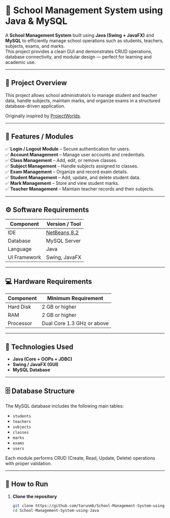 # 🏫 School Management System using Java & MySQL

A **School Management System** built using **Java (Swing + JavaFX)** and **MySQL** to efficiently manage school operations such as students, teachers, subjects, exams, and marks.  
This project provides a clean GUI and demonstrates CRUD operations, database connectivity, and modular design — perfect for learning and academic use.

---

## 📖 Project Overview

This project allows school administrators to manage student and teacher data, handle subjects, maintain marks, and organize exams in a structured database-driven application.

Originally inspired by [ProjectWorlds](https://projectworlds.com/school-management-system-project-using-java-mysql/).

---

## 🧩 Features / Modules

✅ **Login / Logout Module** – Secure authentication for users.  
✅ **Account Management** – Manage user accounts and credentials.  
✅ **Class Management** – Add, edit, or remove classes.  
✅ **Subject Management** – Handle subjects assigned to classes.  
✅ **Exam Management** – Organize and record exam details.  
✅ **Student Management** – Add, update, and delete student data.  
✅ **Mark Management** – Store and view student marks.  
✅ **Teacher Management** – Maintain teacher records and their subjects.

---

## ⚙️ Software Requirements

| Component | Version / Tool |
|------------|----------------|
| IDE | [NetBeans 8.2](https://bit.ly/4cLANmS) |
| Database | MySQL Server |
| Language | Java |
| UI Framework | Swing, JavaFX |

---

## 💻 Hardware Requirements

| Component | Minimum Requirement |
|------------|--------------------|
| Hard Disk | 2 GB or higher |
| RAM | 2 GB or higher |
| Processor | Dual Core 1.3 GHz or above |

---

## 🧠 Technologies Used

- **Java (Core + OOPs + JDBC)**  
- **Swing / JavaFX (GUI)**  
- **MySQL Database**  

---

## 🗄️ Database Structure

The MySQL database includes the following main tables:
- `students`
- `teachers`
- `subjects`
- `classes`
- `marks`
- `exams`
- `users`

Each module performs CRUD (Create, Read, Update, Delete) operations with proper validation.

---

## 🚀 How to Run

1. **Clone the repository**
   ```bash
   git clone https://github.com/tarunmb/School-Management-System-using-Java.git
   cd School-Management-System-using-Java
